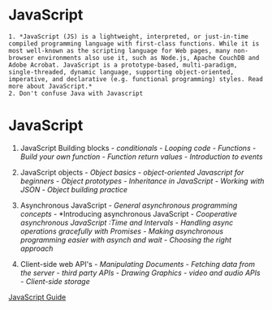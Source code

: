 # **JavaScript**
    1. *JavaScript (JS) is a lightweight, interpreted, or just-in-time compiled programming language with first-class functions. While it is most well-known as the scripting language for Web pages, many non-browser environments also use it, such as Node.js, Apache CouchDB and Adobe Acrobat. JavaScript is a prototype-based, multi-paradigm, single-threaded, dynamic language, supporting object-oriented, imperative, and declarative (e.g. functional programming) styles. Read more about JavaScript.*
    2. Don't confuse Java with Javascript
# **JavaScript**
1. JavaScript Building blocks
            - *conditionals*
            - *Looping code*
            - *Functions*
            - *Build your own function*
            - *Function return values*
            - *Introduction to events*
            
2. JavaScript objects
            - *Object basics*
            - *object-oriented Javascript for beginners*
            - *Object prototypes*
            - *Inheritance in JavaScript*
            - *Working with JSON*
            - *Object building practice*
3. Asynchronous JavaScript
            - *General asynchronous programming concepts*
            - *Introducing asynchronous JavaScript
            - *Cooperative asynchronous JavaScript :Time and Intervals*
            - *Handling async operations gracefully with Promises*
            - *Making asynchronous programming easier with asynch and wait*
            - *Choosing the right approach*
4. Client-side web API's
            - *Manipulating Documents*
            - *Fetching data from the server*
            - *third party APIs*
            - *Drawing Graphics*
            - *video and audio APIs*
            - *Client-side storage*

[JavaScript Guide](https://developer.mozilla.org/en-US/docs/Web/JavaScript/Guide)


